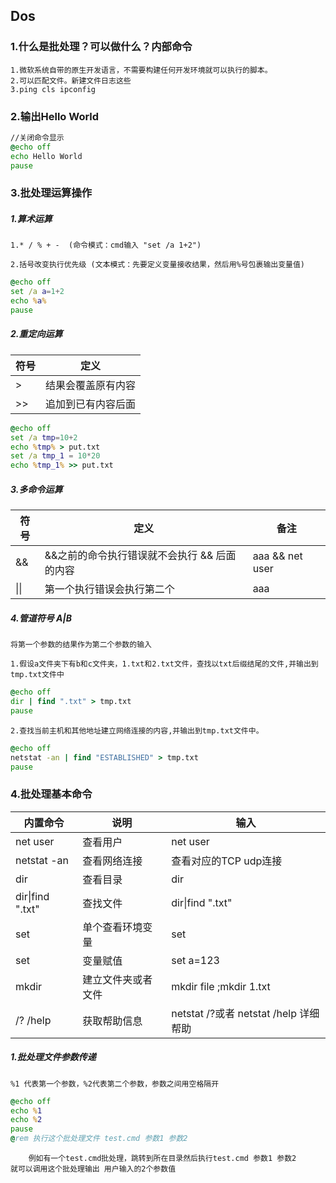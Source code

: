 ## Dos


### 1.什么是批处理？可以做什么？内部命令
  
    1.微软系统自带的原生开发语言，不需要构建任何开发环境就可以执行的脚本。
    2.可以匹配文件。新建文件日志这些
    3.ping cls ipconfig 


### 2.输出Hello World

``` .bat
//关闭命令显示
@echo off 
echo Hello World
pause
```

### 3.批处理运算操作

##### 1.算术运算

    1.* / % + -  (命令模式：cmd输入 "set /a 1+2")

    2.括号改变执行优先级 (文本模式：先要定义变量接收结果，然后用%号包裹输出变量值)

```.cmd
@echo off
set /a a=1+2
echo %a%
pause
```
##### 2.重定向运算

|符号|定义|
|-|-|
|>|结果会覆盖原有内容|
|>>|追加到已有内容后面|

```.cmd
@echo off
set /a tmp=10+2
echo %tmp% > put.txt
set /a tmp_1 = 10*20
echo %tmp_1% >> put.txt
```

##### 3.多命令运算

|符号|定义|备注|
|-|-|-|
|&&|&&之前的命令执行错误就不会执行 && 后面的内容|aaa && net user|
|\|\||第一个执行错误会执行第二个|aaa|| net user |

##### 4.管道符号 A|B 

`将第一个参数的结果作为第二个参数的输入` 

    1.假设a文件夹下有b和c文件夹，1.txt和2.txt文件，查找以txt后缀结尾的文件,并输出到tmp.txt文件中

```.cmd
@echo off
dir | find ".txt" > tmp.txt
pause
```
    2.查找当前主机和其他地址建立网络连接的内容,并输出到tmp.txt文件中。

```.cmd
@echo off
netstat -an | find "ESTABLISHED" > tmp.txt
pause
```


### 4.批处理基本命令

|内置命令|说明|输入|
|-|-|-|
|net user|查看用户|net user|
|netstat -an|查看网络连接|查看对应的TCP udp连接|
|dir|查看目录|dir|
|dir\|find ".txt" |查找文件|dir\|find ".txt"|
|set|单个查看环境变量|set|
|set|变量赋值|set a=123|
|mkdir|建立文件夹或者文件|mkdir file ;mkdir 1.txt|
|/? /help|获取帮助信息|netstat /?或者 netstat /help 详细帮助|

##### 1.批处理文件参数传递

`%1 代表第一个参数，%2代表第二个参数，参数之间用空格隔开`

```.cmd
@echo off
echo %1
echo %2 
pause
@rem 执行这个批处理文件 test.cmd 参数1 参数2
```
        例如有一个test.cmd批处理，跳转到所在目录然后执行test.cmd 参数1 参数2 
    就可以调用这个批处理输出 用户输入的2个参数值
